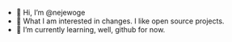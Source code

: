 - 👋 Hi, I’m @nejewoge
- 👀 What I am interested in changes. I like open source projects.
- 🌱 I’m currently learning, well, github for now.


<!---
nejewoge/nejewoge is a ✨ special ✨ repository because its `README.md` (this file) appears on your GitHub profile.
You can click the Preview link to take a look at your changes.
--->
